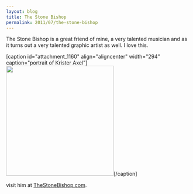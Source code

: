 ```yaml
---
layout: blog
title: The Stone Bishop
permalink: 2011/07/the-stone-bishop
---
```


The Stone Bishop is a great friend of mine, a very talented musician and as it turns out a very talented graphic artist as well. I love this.

[caption id="attachment_1160" align="aligncenter" width="294" caption="portrait of Krister Axel"]<a href="http://blog.kristeraxel.com/wp-content/uploads/2011/07/251112_10150629377645096_408104730095_19412985_1797459_n.jpg"><img src="http://blog.kristeraxel.com/wp-content/uploads/2011/07/251112_10150629377645096_408104730095_19412985_1797459_n-294x300.jpg" alt="" title="portrait of Krister Axel" width="294" height="300" class="size-medium wp-image-1160" /></a>[/caption]

visit him at <a href="http://TheStoneBishop.com" target="_blank">TheStoneBishop.com</a>.

<br>
